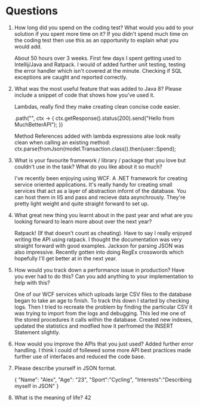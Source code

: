 # Questions

1. How long did you spend on the coding test? What would you add to your solution if you spent more time on it? If you didn't spend much time on the coding test then use this as an opportunity to explain what you would add.
	
	About 50 hours over 3 weeks. First few days I spent getting used to Intellij/Java and Ratpack. 
	I would of added further unit testing, testing the error handler which isn't covered at the minute. 
	Checking if SQL exceptions are caught and reported correctly.
	
	
2. What was the most useful feature that was added to Java 8? Please include a snippet of code that shows how you've used it.
	
	Lambdas, really find they make creating clean concise code easier.
	
	.path("", ctx -> {
		ctx.getResponse().status(200).send("Hello from MuchBetterAPI");
	})
	
	Method References added with lambda expressions alse look really clean when calling an existing method: 
	ctx.parse(fromJson(model.Transaction.class)).then(user::Spend);
	
3. What is your favourite framework / library / package that you love but couldn't use in the task? What do you like about it so much?
	
	I've recently been enjoying using WCF. A .NET framework for creating service oriented applications. 
	It's really handy for creating small services that act as a layer of abstraction infornt of the database. 
	You can host them in IIS and pass and recieve data asynchrously. 
	They're pretty light weight and quite straight forward to set up.
	
4. What great new thing you learnt about in the past year and what are you looking forward to learn more about over the next year?
	
	Ratpack! (If that doesn't count as cheating). Have to say I really enjoyed writing the API using ratpack. 
	I thought the documentation was very straight forward with good examples. Jackson for parsing JSON was also impressive.
	Recently gotten into doing RegEx crosswords which hopefully I'll get better at in the next year.
	
5. How would you track down a performance issue in production? Have you ever had to do this? Can you add anything to your implementation to help with this?
	
	One of our WCF services which uploads large CSV files to the database began to take an age to finish.
	To track this down I started by checking logs. 
	Then I tried to recreate the problem by finding the particular CSV it was trying to import from the logs and debugging.
	This led me one of the stored procedures it calls within the database. 
	Created new indexes, updated the statistics and modfied how it perfromed the INSERT Statement slightly.
	
6. How would you improve the APIs that you just used?
	Added further error handling. 
	I think I could of follewed some more API best practices made further use of interfaces and reduced the code base.	
	
7. Please describe yourself in JSON format.
	
	{
		"Name": "Alex",
		"Age": "23",
		"Sport":"Cycling",
		"Interests":"Describing myself in JSON"
	}
	
8. What is the meaning of life?
	42
